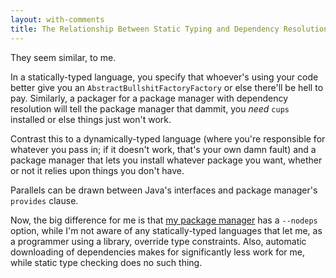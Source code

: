 ```yaml
---
layout: with-comments
title: The Relationship Between Static Typing and Dependency Resolution
---
```


They seem similar, to me.

In a statically-typed language, you specify that whoever's using your code
better give you an `AbstractBullshitFactoryFactory` or else there'll be hell to
pay.  Similarly, a packager for a package manager with dependency resolution
will tell the package manager that dammit, you *need* `cups` installed or else
things just won't work.

Contrast this to a dynamically-typed language (where you're responsible for
whatever you pass in; if it doesn't work, that's your own damn fault) and a
package manager that lets you install whatever package you want, whether or not
it relies upon things you don't have.

Parallels can be drawn between Java's interfaces and package manager's
`provides` clause.

Now, the big difference for me is that [my package manager][Pacman] has a
`--nodeps` option, while I'm not aware of any statically-typed languages that
let me, as a programmer using a library, override type constraints.  Also,
automatic downloading of dependencies makes for significantly less work for me,
while static type checking does no such thing.

[Pacman]: http://www.archlinux.org/pacman/pacman.8.html

